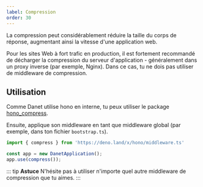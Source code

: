 ```yaml
---
label: Compression
order: 30
---
```


La compression peut considérablement réduire la taille du corps de réponse, augmentant ainsi la vitesse d'une application web.

Pour les sites Web à fort trafic en production, il est fortement recommandé de décharger la compression du serveur d'application - généralement dans un proxy inverse (par exemple, Nginx). Dans ce cas, tu ne dois pas utiliser de middleware de compression.

## Utilisation

Comme Danet utilise hono en interne, tu peux utiliser le package [hono_compress](https://hono.dev/middleware/builtin/compress).

Ensuite, applique son middleware en tant que middleware global (par exemple, dans ton fichier `bootstrap.ts`).

```typescript
import { compress } from 'https://deno.land/x/hono/middleware.ts'

const app = new DanetApplication();
app.use(compress());
```
::: tip **Astuce**
N'hésite pas à utiliser n'importe quel autre middleware de compression que tu aimes.
:::